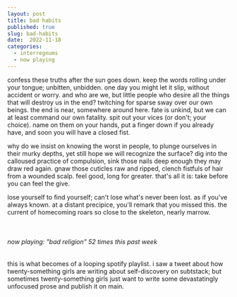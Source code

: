 ```yaml
---
layout: post
title: bad habits
published: true
slug: bad-habits
date:  2022-11-18
categories:
  - interregnums
  - now playing
---
```

confess these truths after the sun goes down. keep the words rolling under your tongue; unbitten, unbidden. one day you might let it slip, without accident or worry. and who are we, but little people who desire all the things that will destroy us in the end? twitching for sparse sway over our own beings. the end is near, somewhere around here. fate is unkind, but we can at least command our own fatality. spit out your vices (or don't; your choice). name on them on your hands, put a finger down if you already have, and soon you will have a closed fist. 

why do we insist on knowing the worst in people, to plunge ourselves in their murky depths, yet still hope we will recognize the surface? dig into the calloused practice of compulsion, sink those nails deep enough they may draw red again. gnaw those cuticles raw and ripped, clench fistfuls of hair from a wounded scalp. feel good, long for greater. that's all it is: take before you can feel the give. 

lose yourself to find yourself; can't lose what's never been lost. as if you've always known. at a distant precipice, you'll remark that you missed this. the current of homecoming roars so close to the skeleton, nearly marrow. 

<!--more-->

<br /> 

###### now playing: "bad religion" 52 times this past week
this is what becomes of a looping spotify playlist. i saw a tweet about how twenty-something girls are writing about self-discovery on subtstack; but sometimes twenty-something girls just want to write some devastatingly unfocused prose and publish it on main.